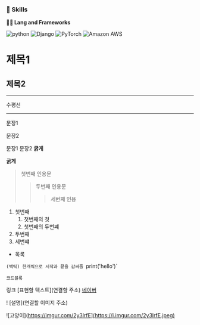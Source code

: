 ### 🦾 Skills
**🧑‍💻 Lang and Frameworks**

![python](https://img.shields.io/badge/python-3776AB.svg?&style=for-the-badge&logo=python&logoColor=white) ![Django](https://img.shields.io/badge/django-092E20.svg?&style=for-the-badge&logo=django&logoColor=white) ![PyTorch](https://img.shields.io/badge/pytorch-EE4C2C.svg?&style=for-the-badge&logo=pytorch&logoColor=white) ![Amazon AWS](https://img.shields.io/badge/amazonaws-232F3E.svg?&style=for-the-badge&logo=amazonaws&logoColor=white) 

# 제목1
## 제목2

---
수평선
***

문장1

문장2

문장1  문장2
**굵게**

__굵게__
> 첫번째 인용문
>> 두번째 인용문
>>> 세번째 인용


1. 첫번째
   1. 첫번째의 첫
   2. 첫번째의 두번쨰
2. 두번째
3. 세번쨰

* 목록

`(백틱) 한개씩으로 시작과 끝을 감싸줌
`print('hello')`

```
코드블록

```
링크
[표현할 텍스트](연결할 주소)
[네이버](https://naver.com)

! [설명](연결할 이미지 주소)

![고양이](https://imgur.com/2y3lrfE](https://i.imgur.com/2y3lrfE.jpeg)
